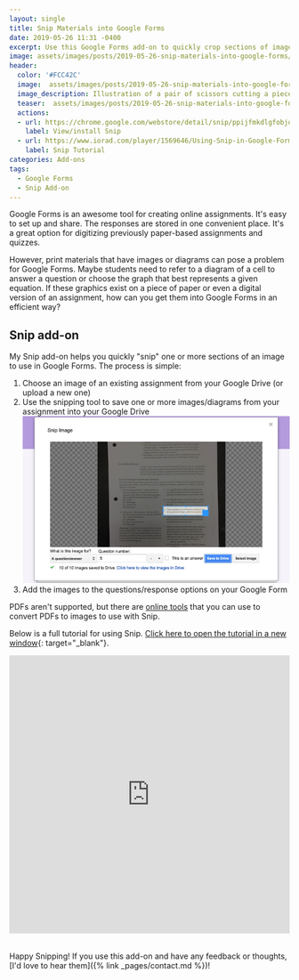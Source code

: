 ```yaml
---
layout: single
title: Snip Materials into Google Forms
date: 2019-05-26 11:31 -0400
excerpt: Use this Google Forms add-on to quickly crop sections of images for use in Google Forms 
image: assets/images/posts/2019-05-26-snip-materials-into-google-forms/teaser.png
header:
  color: '#FCC42C'
  image:  assets/images/posts/2019-05-26-snip-materials-into-google-forms/teaser.png
  image_description: Illustration of a pair of scissors cutting a piece of paper with shapes on it
  teaser:  assets/images/posts/2019-05-26-snip-materials-into-google-forms/teaser.png
  actions:
  - url: https://chrome.google.com/webstore/detail/snip/ppijfmkdlgfobjocnnlpddkppfkcnmln
    label: View/install Snip
  - url: https://www.iorad.com/player/1569646/Using-Snip-in-Google-Forms#trysteps-1
    label: Snip Tutorial
categories: Add-ons
tags:
  - Google Forms
  - Snip Add-on
---
```


Google Forms is an awesome tool for creating online assignments. It's easy to set up and share. The responses are stored in one convenient place. It's a great option for digitizing previously paper-based assignments and quizzes.

However, print materials that have images or diagrams can pose a problem for Google Forms. Maybe students need to refer to a diagram of a cell to answer a question or choose the graph that best represents a given equation. If these graphics exist on a piece of paper or even a digital version of an assignment, how can you get them into Google Forms in an efficient way?

## Snip add-on

My Snip add-on helps you quickly "snip" one or more sections of an image to use in Google Forms. The process is simple:

1. Choose an image of an existing assignment from your Google Drive (or upload a new one)
2. Use the snipping tool to save one or more images/diagrams from your assignment into your Google Drive
![Screenshot of the Snip tool. One question is highlighted by a rectangle in order to be snipped.](snipper.jpg)
3. Add the images to the questions/response options on your Google Form

PDFs aren't supported, but there are [online tools](https://pdf2jpg.net/) that you can use to convert PDFs to images to use with Snip.

Below is a full tutorial for using Snip. [Click here to open the tutorial in a new window](https://www.iorad.com/player/1569646/Using-Snip-in-Google-Forms#trysteps-1){: target="_blank"}.
    
  <p style="display: none;text-align: center;">
    <i style="font-style: italic; font-weight: bold; color: #CCCCCC; font-size: 18px;">23 STEPS</i>
  </p>
<div style="display: none;">
  <p style="font-size: 18px;">
    <b style="font-weight: normal; width: 40px; height: 40px; display: inline-block; border: 2px solid #CCCCCC; color: #CCCCCC; border-radius: 100%; text-align: center; box-sizing: border-box; padding-left: 1px; margin-right: 24px; position: absolute;">
      <span style="line-height: 37px;">1</span>
    </b>
    <span style="display: inline-block; margin-left: 64px; margin-top: 8px; line-height: 23px;">From your Google Form, open the&nbsp;<b style="font-weight: bold; color: #FF2B6B;">Add-ons&nbsp;</b>menu (<b style="font-weight: bold; color: #FF2B6B;">puzzle piece</b>)</span>
  </p>
  <p style="text-align: center; padding-bottom: 42px; padding-top: 20px;">
    <img src="https://www.iorad.com/api/tutorial/stepScreenshot?tutorial_id=1569646&step_number=1&width=800&height=600&mobile_width=450&mobile_height=400" style="padding: 4px; border: none;" alt="Step 1 image" />
  </p>

  <p style="font-size: 18px;">
    <b style="font-weight: normal; width: 40px; height: 40px; display: inline-block; border: 2px solid #CCCCCC; color: #CCCCCC; border-radius: 100%; text-align: center; box-sizing: border-box; padding-left: 1px; margin-right: 24px; position: absolute;">
      <span style="line-height: 37px;">2</span>
    </b>
    <span style="display: inline-block; margin-left: 64px; margin-top: 8px; line-height: 23px;">Click <b style="font-weight: bold; color: #FF2B6B;">Snip</b></span>
  </p>
  <p style="text-align: center; padding-bottom: 42px; padding-top: 20px;">
    <img src="https://www.iorad.com/api/tutorial/stepScreenshot?tutorial_id=1569646&step_number=2&width=800&height=600&mobile_width=450&mobile_height=400" style="padding: 4px; border: none;" alt="Step 2 image" />
  </p>

  <p style="font-size: 18px;">
    <b style="font-weight: normal; width: 40px; height: 40px; display: inline-block; border: 2px solid #CCCCCC; color: #CCCCCC; border-radius: 100%; text-align: center; box-sizing: border-box; padding-left: 1px; margin-right: 24px; position: absolute;">
      <span style="line-height: 37px;">3</span>
    </b>
    <span style="display: inline-block; margin-left: 64px; margin-top: 8px; line-height: 23px;">Click <b style="font-weight: bold; color: #FF2B6B;">Snip Images</b></span>
  </p>
  <p style="text-align: center; padding-bottom: 42px; padding-top: 20px;">
    <img src="https://www.iorad.com/api/tutorial/stepScreenshot?tutorial_id=1569646&step_number=3&width=800&height=600&mobile_width=450&mobile_height=400" style="padding: 4px; border: none;" alt="Step 3 image" />
  </p>

  <p style="font-size: 18px;">
    <b style="font-weight: normal; width: 40px; height: 40px; display: inline-block; border: 2px solid #CCCCCC; color: #CCCCCC; border-radius: 100%; text-align: center; box-sizing: border-box; padding-left: 1px; margin-right: 24px; position: absolute;">
      <span style="line-height: 37px;">4</span>
    </b>
    <span style="display: inline-block; margin-left: 64px; margin-top: 8px; line-height: 23px;">Click <b style="font-weight: bold; color: #FF2B6B;">Select Image</b></span>
  </p>
  <p style="text-align: center; padding-bottom: 42px; padding-top: 20px;">
    <img src="https://www.iorad.com/api/tutorial/stepScreenshot?tutorial_id=1569646&step_number=4&width=800&height=600&mobile_width=450&mobile_height=400" style="padding: 4px; border: none;" alt="Step 4 image" />
  </p>

  <p style="font-size: 18px;">
    <b style="font-weight: normal; width: 40px; height: 40px; display: inline-block; border: 2px solid #CCCCCC; color: #CCCCCC; border-radius: 100%; text-align: center; box-sizing: border-box; padding-left: 1px; margin-right: 24px; position: absolute;">
      <span style="line-height: 37px;">5</span>
    </b>
    <span style="display: inline-block; margin-left: 64px; margin-top: 8px; line-height: 23px;">Select an image of your worksheet from your Google Drive (or upload a new one)</span>
  </p>
  <p style="text-align: center; padding-bottom: 42px; padding-top: 20px;">
    <img src="https://www.iorad.com/api/tutorial/stepScreenshot?tutorial_id=1569646&step_number=5&width=800&height=600&mobile_width=450&mobile_height=400" style="padding: 4px; border: none;" alt="Step 5 image" />
  </p>

  <p style="font-size: 18px;">
    <b style="font-weight: normal; width: 40px; height: 40px; display: inline-block; border: 2px solid #CCCCCC; color: #CCCCCC; border-radius: 100%; text-align: center; box-sizing: border-box; padding-left: 1px; margin-right: 24px; position: absolute;">
      <span style="line-height: 37px;">6</span>
    </b>
    <span style="display: inline-block; margin-left: 64px; margin-top: 8px; line-height: 23px;">Click <b style="font-weight: bold; color: #FF2B6B;">Select</b></span>
  </p>
  <p style="text-align: center; padding-bottom: 42px; padding-top: 20px;">
    <img src="https://www.iorad.com/api/tutorial/stepScreenshot?tutorial_id=1569646&step_number=6&width=800&height=600&mobile_width=450&mobile_height=400" style="padding: 4px; border: none;" alt="Step 6 image" />
  </p>

  <p style="font-size: 18px;">
    <b style="font-weight: normal; width: 40px; height: 40px; display: inline-block; border: 2px solid #CCCCCC; color: #CCCCCC; border-radius: 100%; text-align: center; box-sizing: border-box; padding-left: 1px; margin-right: 24px; position: absolute;">
      <span style="line-height: 37px;">7</span>
    </b>
    <span style="display: inline-block; margin-left: 64px; margin-top: 8px; line-height: 23px;">Move and resize the box to cover a portion of the worksheet you'd like to "snip" into its own image (e.g. a diagram to display with the question)</span>
  </p>
  <p style="text-align: center; padding-bottom: 42px; padding-top: 20px;">
    <img src="https://www.iorad.com/api/tutorial/stepScreenshot?tutorial_id=1569646&step_number=7&width=800&height=600&mobile_width=450&mobile_height=400" style="padding: 4px; border: none;" alt="Step 7 image" />
  </p>

  <p style="font-size: 18px;">
    <b style="font-weight: normal; width: 40px; height: 40px; display: inline-block; border: 2px solid #CCCCCC; color: #CCCCCC; border-radius: 100%; text-align: center; box-sizing: border-box; padding-left: 1px; margin-right: 24px; position: absolute;">
      <span style="line-height: 37px;">8</span>
    </b>
    <span style="display: inline-block; margin-left: 64px; margin-top: 8px; line-height: 23px;">Choose whether this "snip" is informational or tied to a specific question. This is used to name the "snipped" image in a useful way when it is saved to your Drive.</span>
  </p>
  <p style="text-align: center; padding-bottom: 42px; padding-top: 20px;">
    <img src="https://www.iorad.com/api/tutorial/stepScreenshot?tutorial_id=1569646&step_number=8&width=800&height=600&mobile_width=450&mobile_height=400" style="padding: 4px; border: none;" alt="Step 8 image" />
  </p>

  <p style="font-size: 18px;">
    <b style="font-weight: normal; width: 40px; height: 40px; display: inline-block; border: 2px solid #CCCCCC; color: #CCCCCC; border-radius: 100%; text-align: center; box-sizing: border-box; padding-left: 1px; margin-right: 24px; position: absolute;">
      <span style="line-height: 37px;">9</span>
    </b>
    <span style="display: inline-block; margin-left: 64px; margin-top: 8px; line-height: 23px;">If it's a question or answer, specify the question number by typing or using the +/- buttons</span>
  </p>
  <p style="text-align: center; padding-bottom: 42px; padding-top: 20px;">
    <img src="https://www.iorad.com/api/tutorial/stepScreenshot?tutorial_id=1569646&step_number=9&width=800&height=600&mobile_width=450&mobile_height=400" style="padding: 4px; border: none;" alt="Step 9 image" />
  </p>

  <p style="font-size: 18px;">
    <b style="font-weight: normal; width: 40px; height: 40px; display: inline-block; border: 2px solid #CCCCCC; color: #CCCCCC; border-radius: 100%; text-align: center; box-sizing: border-box; padding-left: 1px; margin-right: 24px; position: absolute;">
      <span style="line-height: 37px;">10</span>
    </b>
    <span style="display: inline-block; margin-left: 64px; margin-top: 8px; line-height: 23px;">If it's an answer option, check "<b style="font-weight: bold; color: #FF2B6B;">This is an answer</b>"</span>
  </p>
  <p style="text-align: center; padding-bottom: 42px; padding-top: 20px;">
    <img src="https://www.iorad.com/api/tutorial/stepScreenshot?tutorial_id=1569646&step_number=10&width=800&height=600&mobile_width=450&mobile_height=400" style="padding: 4px; border: none;" alt="Step 10 image" />
  </p>

  <p style="font-size: 18px;">
    <b style="font-weight: normal; width: 40px; height: 40px; display: inline-block; border: 2px solid #CCCCCC; color: #CCCCCC; border-radius: 100%; text-align: center; box-sizing: border-box; padding-left: 1px; margin-right: 24px; position: absolute;">
      <span style="line-height: 37px;">11</span>
    </b>
    <span style="display: inline-block; margin-left: 64px; margin-top: 8px; line-height: 23px;">Click <b style="font-weight: bold; color: #FF2B6B;">Save to Drive</b></span>
  </p>
  <p style="text-align: center; padding-bottom: 42px; padding-top: 20px;">
    <img src="https://www.iorad.com/api/tutorial/stepScreenshot?tutorial_id=1569646&step_number=11&width=800&height=600&mobile_width=450&mobile_height=400" style="padding: 4px; border: none;" alt="Step 11 image" />
  </p>

  <p style="font-size: 18px;">
    <b style="font-weight: normal; width: 40px; height: 40px; display: inline-block; border: 2px solid #CCCCCC; color: #CCCCCC; border-radius: 100%; text-align: center; box-sizing: border-box; padding-left: 1px; margin-right: 24px; position: absolute;">
      <span style="line-height: 37px;">12</span>
    </b>
    <span style="display: inline-block; margin-left: 64px; margin-top: 8px; line-height: 23px;">Move the box and repeat as many times as you need to in order to "snip" all of your images</span>
  </p>
  <p style="text-align: center; padding-bottom: 42px; padding-top: 20px;">
    <img src="https://www.iorad.com/api/tutorial/stepScreenshot?tutorial_id=1569646&step_number=12&width=800&height=600&mobile_width=450&mobile_height=400" style="padding: 4px; border: none;" alt="Step 12 image" />
  </p>

  <p style="font-size: 18px;">
    <b style="font-weight: normal; width: 40px; height: 40px; display: inline-block; border: 2px solid #CCCCCC; color: #CCCCCC; border-radius: 100%; text-align: center; box-sizing: border-box; padding-left: 1px; margin-right: 24px; position: absolute;">
      <span style="line-height: 37px;">13</span>
    </b>
    <span style="display: inline-block; margin-left: 64px; margin-top: 8px; line-height: 23px;">Make sure all of your images save to your Drive</span>
  </p>
  <p style="text-align: center; padding-bottom: 42px; padding-top: 20px;">
    <img src="https://www.iorad.com/api/tutorial/stepScreenshot?tutorial_id=1569646&step_number=13&width=800&height=600&mobile_width=450&mobile_height=400" style="padding: 4px; border: none;" alt="Step 13 image" />
  </p>

  <p style="font-size: 18px;">
    <b style="font-weight: normal; width: 40px; height: 40px; display: inline-block; border: 2px solid #CCCCCC; color: #CCCCCC; border-radius: 100%; text-align: center; box-sizing: border-box; padding-left: 1px; margin-right: 24px; position: absolute;">
      <span style="line-height: 37px;">14</span>
    </b>
    <span style="display: inline-block; margin-left: 64px; margin-top: 8px; line-height: 23px;">Click <b style="font-weight: bold; color: #FF2B6B;">Close</b></span>
  </p>
  <p style="text-align: center; padding-bottom: 42px; padding-top: 20px;">
    <img src="https://www.iorad.com/api/tutorial/stepScreenshot?tutorial_id=1569646&step_number=14&width=800&height=600&mobile_width=450&mobile_height=400" style="padding: 4px; border: none;" alt="Step 14 image" />
  </p>

  <p style="font-size: 18px;">
    <b style="font-weight: normal; width: 40px; height: 40px; display: inline-block; border: 2px solid #CCCCCC; color: #CCCCCC; border-radius: 100%; text-align: center; box-sizing: border-box; padding-left: 1px; margin-right: 24px; position: absolute;">
      <span style="line-height: 37px;">15</span>
    </b>
    <span style="display: inline-block; margin-left: 64px; margin-top: 8px; line-height: 23px;">Click <b style="font-weight: bold; color: #FF2B6B;">Add question&nbsp;</b>(or select an existing question)</span>
  </p>
  <p style="text-align: center; padding-bottom: 42px; padding-top: 20px;">
    <img src="https://www.iorad.com/api/tutorial/stepScreenshot?tutorial_id=1569646&step_number=15&width=800&height=600&mobile_width=450&mobile_height=400" style="padding: 4px; border: none;" alt="Step 15 image" />
  </p>

  <p style="font-size: 18px;">
    <b style="font-weight: normal; width: 40px; height: 40px; display: inline-block; border: 2px solid #CCCCCC; color: #CCCCCC; border-radius: 100%; text-align: center; box-sizing: border-box; padding-left: 1px; margin-right: 24px; position: absolute;">
      <span style="line-height: 37px;">16</span>
    </b>
    <span style="display: inline-block; margin-left: 64px; margin-top: 8px; line-height: 23px;">Click <b style="font-weight: bold; color: #FF2B6B;">Add inline image&nbsp;</b><br>For multiple choice questions, you can also add images to choice options.</span>
  </p>
  <p style="text-align: center; padding-bottom: 42px; padding-top: 20px;">
    <img src="https://www.iorad.com/api/tutorial/stepScreenshot?tutorial_id=1569646&step_number=16&width=800&height=600&mobile_width=450&mobile_height=400" style="padding: 4px; border: none;" alt="Step 16 image" />
  </p>

  <p style="font-size: 18px;">
    <b style="font-weight: normal; width: 40px; height: 40px; display: inline-block; border: 2px solid #CCCCCC; color: #CCCCCC; border-radius: 100%; text-align: center; box-sizing: border-box; padding-left: 1px; margin-right: 24px; position: absolute;">
      <span style="line-height: 37px;">17</span>
    </b>
    <span style="display: inline-block; margin-left: 64px; margin-top: 8px; line-height: 23px;">Click <b style="font-weight: bold; color: #FF2B6B;">Google Drive</b></span>
  </p>
  <p style="text-align: center; padding-bottom: 42px; padding-top: 20px;">
    <img src="https://www.iorad.com/api/tutorial/stepScreenshot?tutorial_id=1569646&step_number=17&width=800&height=600&mobile_width=450&mobile_height=400" style="padding: 4px; border: none;" alt="Step 17 image" />
  </p>

  <p style="font-size: 18px;">
    <b style="font-weight: normal; width: 40px; height: 40px; display: inline-block; border: 2px solid #CCCCCC; color: #CCCCCC; border-radius: 100%; text-align: center; box-sizing: border-box; padding-left: 1px; margin-right: 24px; position: absolute;">
      <span style="line-height: 37px;">18</span>
    </b>
    <span style="display: inline-block; margin-left: 64px; margin-top: 8px; line-height: 23px;">Navigate to the Snip folder in your drive</span>
  </p>
  <p style="text-align: center; padding-bottom: 42px; padding-top: 20px;">
    <img src="https://www.iorad.com/api/tutorial/stepScreenshot?tutorial_id=1569646&step_number=18&width=800&height=600&mobile_width=450&mobile_height=400" style="padding: 4px; border: none;" alt="Step 18 image" />
  </p>

  <p style="font-size: 18px;">
    <b style="font-weight: normal; width: 40px; height: 40px; display: inline-block; border: 2px solid #CCCCCC; color: #CCCCCC; border-radius: 100%; text-align: center; box-sizing: border-box; padding-left: 1px; margin-right: 24px; position: absolute;">
      <span style="line-height: 37px;">19</span>
    </b>
    <span style="display: inline-block; margin-left: 64px; margin-top: 8px; line-height: 23px;">Navigate to the folder that corresponds with the current form.<br><br>Depending on your form, it may list the title of the form or the date the form was created.</span>
  </p>
  <p style="text-align: center; padding-bottom: 42px; padding-top: 20px;">
    <img src="https://www.iorad.com/api/tutorial/stepScreenshot?tutorial_id=1569646&step_number=19&width=800&height=600&mobile_width=450&mobile_height=400" style="padding: 4px; border: none;" alt="Step 19 image" />
  </p>

  <p style="font-size: 18px;">
    <b style="font-weight: normal; width: 40px; height: 40px; display: inline-block; border: 2px solid #CCCCCC; color: #CCCCCC; border-radius: 100%; text-align: center; box-sizing: border-box; padding-left: 1px; margin-right: 24px; position: absolute;">
      <span style="line-height: 37px;">20</span>
    </b>
    <span style="display: inline-block; margin-left: 64px; margin-top: 8px; line-height: 23px;">Click the "snipped" image you'd like to use</span>
  </p>
  <p style="text-align: center; padding-bottom: 42px; padding-top: 20px;">
    <img src="https://www.iorad.com/api/tutorial/stepScreenshot?tutorial_id=1569646&step_number=20&width=800&height=600&mobile_width=450&mobile_height=400" style="padding: 4px; border: none;" alt="Step 20 image" />
  </p>

  <p style="font-size: 18px;">
    <b style="font-weight: normal; width: 40px; height: 40px; display: inline-block; border: 2px solid #CCCCCC; color: #CCCCCC; border-radius: 100%; text-align: center; box-sizing: border-box; padding-left: 1px; margin-right: 24px; position: absolute;">
      <span style="line-height: 37px;">21</span>
    </b>
    <span style="display: inline-block; margin-left: 64px; margin-top: 8px; line-height: 23px;">Click <b style="font-weight: bold; color: #FF2B6B;">Select</b></span>
  </p>
  <p style="text-align: center; padding-bottom: 42px; padding-top: 20px;">
    <img src="https://www.iorad.com/api/tutorial/stepScreenshot?tutorial_id=1569646&step_number=21&width=800&height=600&mobile_width=450&mobile_height=400" style="padding: 4px; border: none;" alt="Step 21 image" />
  </p>

  <p style="font-size: 18px;">
    <b style="font-weight: normal; width: 40px; height: 40px; display: inline-block; border: 2px solid #CCCCCC; color: #CCCCCC; border-radius: 100%; text-align: center; box-sizing: border-box; padding-left: 1px; margin-right: 24px; position: absolute;">
      <span style="line-height: 37px;">22</span>
    </b>
    <span style="display: inline-block; margin-left: 64px; margin-top: 8px; line-height: 23px;">If necessary, you can resize the image</span>
  </p>
  <p style="text-align: center; padding-bottom: 42px; padding-top: 20px;">
    <img src="https://www.iorad.com/api/tutorial/stepScreenshot?tutorial_id=1569646&step_number=22&width=800&height=600&mobile_width=450&mobile_height=400" style="padding: 4px; border: none;" alt="Step 22 image" />
  </p>

  <p style="font-size: 18px;">
    <b style="font-weight: normal; width: 40px; height: 40px; display: inline-block; border: 2px solid #CCCCCC; color: #CCCCCC; border-radius: 100%; text-align: center; box-sizing: border-box; padding-left: 1px; margin-right: 24px; position: absolute;">
      <span style="line-height: 37px;">22b</span>
    </b>
    <span style="display: inline-block; margin-left: 64px; margin-top: 8px; line-height: 23px;">Drop</span>
  </p>
  <p style="text-align: center; padding-bottom: 42px; padding-top: 20px;">
    <img src="https://www.iorad.com/api/tutorial/stepScreenshot?tutorial_id=1569646&step_number=22b&width=800&height=600&mobile_width=450&mobile_height=400" style="padding: 4px; border: none;" alt="Step 22b image" />
  </p>

  <p style="font-size: 18px;">
    <b style="font-weight: normal; width: 40px; height: 40px; display: inline-block; border: 2px solid #CCCCCC; color: #CCCCCC; border-radius: 100%; text-align: center; box-sizing: border-box; padding-left: 1px; margin-right: 24px; position: absolute;">
      <span style="line-height: 37px;">23</span>
    </b>
    <span style="display: inline-block; margin-left: 64px; margin-top: 8px; line-height: 23px;">Add any additional information to your question</span>
  </p>
  <p style="text-align: center; padding-bottom: 42px; padding-top: 20px;">
    <img src="https://www.iorad.com/api/tutorial/stepScreenshot?tutorial_id=1569646&step_number=23&width=800&height=600&mobile_width=450&mobile_height=400" style="padding: 4px; border: none;" alt="Step 23 image" />
  </p>
</div>
<h3 style="display: none;font-size: 18px; padding-bottom: 20px; color: #000000">
  Here's an interactive tutorial for the visual learners
</h3>
<p style="display: none;">
  <a href="https://www.iorad.com/player/1569646/Using-Snip-in-Google-Forms">https://www.iorad.com/player/1569646/Using-Snip-in-Google-Forms</a>
</p>
<p style="border: 0; min-width: 100%; margin-bottom: 0; height: 501px;">
<iframe src="https://www.iorad.com/player/1569646/Using-Snip-in-Google-Forms?src=iframe&oembed=1"
        width="100%" height="500px"
        style="width: 100%; height: 500px"
        frameborder="0" webkitallowfullscreen="webkitallowfullscreen"
        mozallowfullscreen="mozallowfullscreen" allowfullscreen="allowfullscreen"></iframe></p>

 <br>
  
 Happy Snipping! If you use this add-on and have any feedback or thoughts, [I'd love to hear them]({% link _pages/contact.md %})!